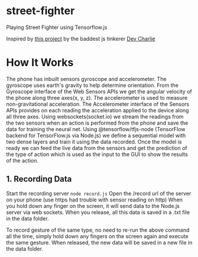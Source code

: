 # street-fighter

Playing Street Fighter using Tensorflow.js

Inspired by [this project](https://github.com/charliegerard/gestures-ml-js) by the baddest js tinkerer [Dev Charlie](https://github.com/charliegerard/gestures-ml-js)

# How It Works

The phone has inbuilt sensors gyroscope and accelerometer. The gyroscope uses earth's gravity to help determine orientation. From the Gyroscope interface of the Web Sensors APIs we get the angular velocity of the phone along three axes(x, y, z). The accelerometer is used to measure non-gravitational acceleration. The Accelerometer interface of the Sensors APIs provides on each reading the acceleration applied to the device along all three axes. Using websockets(socket.io) we stream the readings from the two sensors when an action is performed from the phone and save the data for training the neural net. Using @tensorflow/tfjs-node (TensorFlow backend for TensorFlow.js via Node.js) we define a sequential model with two dense layers and train it using the data recorded. Once the model is ready we can feed the live data from the sensors and get the prediction of the type of action which is used as the input to the GUI to show the results of the action.

## 1. Recording Data

Start the recording server
`node record.js`
Open the /record url of the server on your phone (use https had trouble with sensor reading on http)
When you hold down any finger on the screen, it will send data to the Node.js server via web sockets. When you release, all this data is saved in a .txt file in the data folder.

To record gesture of the same type, no need to re-run the above command all the time, simply hold down any fingers on the screen again and execute the same gesture. When released, the new data will be saved in a new file in the data folder.
